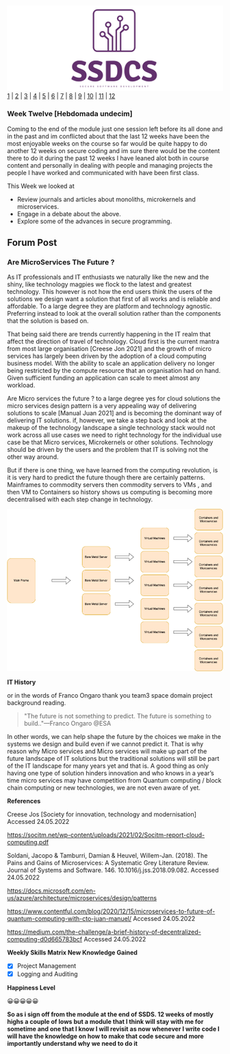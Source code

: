 ![Logo](Images/Logo.png)
[1](/MyPortfolio/SSDCS/Unit01.html) | [2](/MyPortfolio/SSDCS/Unit02.html) | [3](/MyPortfolio/SSDCS/Unit03.html) | [4](/MyPortfolio/SSDCS/Unit04.html) | [5](/MyPortfolio/SSDCS/Unit05.html) | [6](/MyPortfolio/SSDCS/Unit06.html) | [7](/MyPortfolio/SSDCS/Unit07.html) | [8](/MyPortfolio/SSDCS/Unit08.html) | [9](/MyPortfolio/SSDCS/Unit09.html) | [10](/MyPortfolio/SSDCS/Unit10.html) | [11](/MyPortfolio/SSDCS/Unit11.html) | [12](/MyPortfolio/SSDCS/Unit12.html)
### Week Twelve [Hebdomada undecim]
Coming to the end of the module just one session left before its all done and in the past and im conflicted about that the last 12 weeks have been the most enjoyable weeks on the course so far would be quite happy to do another 12 weeks on secure coding and im sure there would be the content there to do it during the past 12 weeks I have leaned alot both in course content and personally in dealing with people and managing projects the people I have worked and communicated with have been first class. 

This Week we looked at

* Review journals and articles about monoliths, microkernels and microservices.
* Engage in a debate about the above.
* Explore some of the advances in secure programming.

## Forum Post

### Are MicroServices The Future ?

As IT professionals and IT enthusiasts we naturally like the new and the shiny, like technology magpies we flock to the latest and greatest technology. This however is not how the end users think the users of the solutions we design want a solution that first of all works and is reliable and affordable. To a large degree they are platform and technology agnostic. Preferring instead to look at the overall solution rather than the components that the solution is based on.

That being said there are trends currently happening in the IT realm that affect the direction of travel of technology. Cloud first is the current mantra from most large organisation [Creese Jon 2021] and the growth of micro services has largely been driven by the adoption of a cloud computing business model. With the ability to scale an application delivery no longer being restricted by the compute resource that an organisation had on hand. Given sufficient funding an application can scale to meet almost any workload.

Are Micro services the future ? to a large degree yes for cloud solutions the micro services design pattern is a very appealing way of delivering solutions to scale [Manual Juan 2021] and is becoming the dominant way of delivering IT solutions. if, however, we take a step back and look at the makeup of the technology landscape a single technology stack would not work across all use cases we need to right technology for the individual use case be that Micro services, Microkernels or other solutions. Technology should be driven by the users and the problem that IT is solving not the other way around.

But if there is one thing, we have learned from the computing revolution, is it is very hard to predict the future though there are certainly patterns. Mainframes to commodity servers  then commodity servers to VMs , and then VM to Containers so history shows us computing is becoming more decentralised with each step change in technology.  

![Flow](Images/Flow.png)

**IT History**

or in the words of Franco Ongaro thank you team3 space domain project background reading.

>"The future is not something to predict. The future is something to build.."—Franco Ongaro @ESA

 In other words, we can help shape the future by the choices we make in the systems we design and build even if we cannot predict it. That is why reason why Micro services and Micro services will make up part of the future landscape of IT solutions but the traditional solutions will still be part of the IT landscape for many years yet and that is. A good thing as only having one type of solution hinders innovation and who knows in a year’s time micro services may have competition from Quantum computing / block chain computing or new technologies, we are not even aware of yet.

**References**

Creese Jos [Society for innovation, technology and modernisation] Accessed 24.05.2022

https://socitm.net/wp-content/uploads/2021/02/Socitm-report-cloud-computing.pdf  

Soldani, Jacopo & Tamburri, Damian & Heuvel, Willem-Jan. (2018). The Pains and Gains of Microservices: A Systematic Grey Literature Review. Journal of Systems and Software. 146. 10.1016/j.jss.2018.09.082. Accessed 24.05.2022


 https://docs.microsoft.com/en-us/azure/architecture/microservices/design/patterns

https://www.contentful.com/blog/2020/12/15/microservices-to-future-of-quantum-computing-with-cto-juan-manuel/ Accessed 24.05.2022

https://medium.com/the-challenge/a-brief-history-of-decentralized-computing-d0d665783bcf Accessed 24.05.2022

**Weekly Skills Matrix New Knowledge Gained**

- [x] Project Management
- [x] Logging and Auditing

**Happiness Level**

😀😀😀😀😀

**So as i sign off from the module at the end of SSDS. 12 weeks of mostly highs a couple of lows but a module that I think will stay with me for sometime and one that I know I will revisit as now whenever I write code I will have the knowledge on how to make that code secure and more importantly understand why we need to do it**

